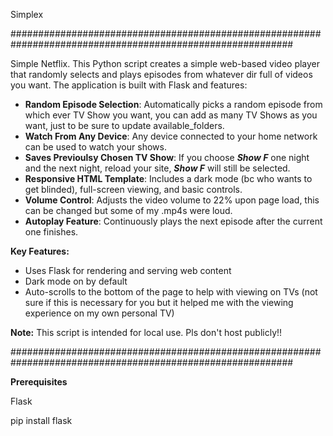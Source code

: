 Simplex

###########################################################################################################

Simple Netflix. This Python script creates a simple web-based video player that randomly
selects and plays episodes from whatever dir full of videos you want. The application is built with
Flask and features:

- **Random Episode Selection**: Automatically picks a random episode from
which ever TV Show you want, you can add as many TV Shows as you want, just to be sure to update available_folders.
- **Watch From Any Device**: Any device connected to your home network can be used to watch your shows.
- **Saves Previoulsy Chosen TV Show**: If you choose _**Show F**_ one night and the next night, reload your site, _**Show F**_ will still be selected.
- **Responsive HTML Template**: Includes a dark mode (bc who wants to get blinded), full-screen
viewing, and basic controls.
- **Volume Control**: Adjusts the video volume to 22% upon page load, this can be changed but some of my .mp4s were loud.
- **Autoplay Feature**: Continuously plays the next episode after the current
one finishes.

**Key Features:**
- Uses Flask for rendering and serving web content
- Dark mode on by default
- Auto-scrolls to the bottom of the page to help with viewing on TVs (not sure if this is necessary for you but it helped me with the viewing experience on my own personal TV)

**Note:** This script is intended for local use. Pls don't host publicly!!

###########################################################################################################

**Prerequisites**

  Flask

pip install flask
